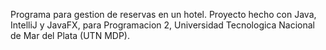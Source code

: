 Programa para gestion de reservas en un hotel.
Proyecto hecho con Java, IntelliJ y JavaFX, para Programacion 2, Universidad Tecnologica Nacional de Mar del Plata (UTN MDP).
